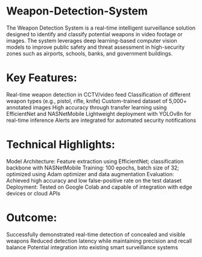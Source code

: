 # Weapon-Detection-System
The Weapon Detection System is a real-time intelligent surveillance solution designed to identify and classify potential weapons in video footage or images. The system leverages deep learning-based computer vision models to improve public safety and threat assessment in high-security zones such as airports, schools, banks, and government buildings.

# Key Features:
Real-time weapon detection in CCTV/video feed
Classification of different weapon types (e.g., pistol, rifle, knife)
Custom-trained dataset of 5,000+ annotated images
High accuracy through transfer learning using EfficientNet and NASNetMobile
Lightweight deployment with YOLOv8n for real-time inference
Alerts are integrated for automated security notifications

# Technical Highlights:
Model Architecture: Feature extraction using EfficientNet; classification backbone with NASNetMobile
Training: 100 epochs, batch size of 32; optimized using Adam optimizer and data augmentation
Evaluation: Achieved high accuracy and low false-positive rate on the test dataset
Deployment: Tested on Google Colab and capable of integration with edge devices or cloud APIs

# Outcome:
Successfully demonstrated real-time detection of concealed and visible weapons
Reduced detection latency while maintaining precision and recall balance
Potential integration into existing smart surveillance systems
